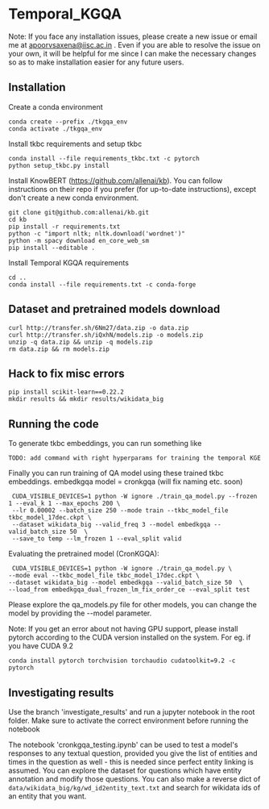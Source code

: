 # Temporal_KGQA
Note: If you face any installation issues, please create a new issue or email me at apoorvsaxena@iisc.ac.in . Even if you are able to resolve the issue on your own, it will be helpful for me since I can make the necessary changes so as to make installation easier for any future users.

## Installation

Create a conda environment
``` 
conda create --prefix ./tkgqa_env 
conda activate ./tkgqa_env
```
Install tkbc requirements and setup tkbc
```
conda install --file requirements_tkbc.txt -c pytorch
python setup_tkbc.py install
```
Install KnowBERT (https://github.com/allenai/kb). You can follow instructions on their repo if you prefer (for up-to-date instructions), except
don't create a new conda environment.
```
git clone git@github.com:allenai/kb.git
cd kb
pip install -r requirements.txt
python -c "import nltk; nltk.download('wordnet')"
python -m spacy download en_core_web_sm
pip install --editable .
```

Install Temporal KGQA requirements
```
cd ..
conda install --file requirements.txt -c conda-forge
```

## Dataset and pretrained models download
```
curl http://transfer.sh/6Nm27/data.zip -o data.zip
curl http://transfer.sh/iQxhN/models.zip -o models.zip
unzip -q data.zip && unzip -q models.zip
rm data.zip && rm models.zip
```

## Hack to fix misc errors
```
pip install scikit-learn==0.22.2
mkdir results && mkdir results/wikidata_big
```

## Running the code

To generate tkbc embeddings, you can run something like

```
TODO: add command with right hyperparams for training the temporal KGE
```

Finally you can run training of QA model using these trained tkbc embeddings. embedkgqa model = cronkgqa (will fix naming etc. soon)
```
 CUDA_VISIBLE_DEVICES=1 python -W ignore ./train_qa_model.py --frozen 1 --eval_k 1 --max_epochs 200 \
 --lr 0.00002 --batch_size 250 --mode train --tkbc_model_file tkbc_model_17dec.ckpt \
 --dataset wikidata_big --valid_freq 3 --model embedkgqa --valid_batch_size 50  \
 --save_to temp --lm_frozen 1 --eval_split valid
 ```
 
 Evaluating the pretrained model (CronKGQA):
 ```
  CUDA_VISIBLE_DEVICES=1 python -W ignore ./train_qa_model.py \
 --mode eval --tkbc_model_file tkbc_model_17dec.ckpt \
 --dataset wikidata_big --model embedkgqa --valid_batch_size 50  \
 --load_from embedkgqa_dual_frozen_lm_fix_order_ce --eval_split test
 ```

Please explore the qa_models.py file for other models, you can change the model by providing the --model parameter.

Note: If you get an error about not having GPU support, please install pytorch according to the CUDA version installed on the system. For eg. if you have CUDA 9.2
```
conda install pytorch torchvision torchaudio cudatoolkit=9.2 -c pytorch
```

## Investigating results

Use the branch 'investigate_results' and run a jupyter notebook in the root folder. Make sure to activate the correct environment before running the notebook

The notebook 'cronkgqa_testing.ipynb' can be used to test a model's responses to any textual question, provided you give the list of entities and times in the question as well - this is needed since perfect entity linking is assumed. You can explore the dataset for questions which have entity annotation and modify those questions. You can also make a reverse dict of ``data/wikidata_big/kg/wd_id2entity_text.txt`` and search for wikidata ids of an entity that you want.
